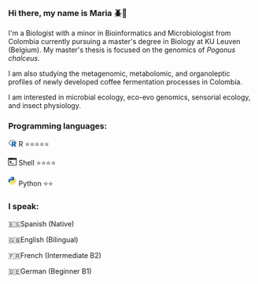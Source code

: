 ### Hi there, my name is Maria 🪲🧬

I'm a Biologist with a minor in Bioinformatics and Microbiologist from Colombia currently pursuing a master's degree in Biology at KU Leuven (Belgium). My master's thesis is focused on the genomics of _Pogonus chalceus_.

I am also studying the metagenomic, metabolomic, and organoleptic profiles of newly developed coffee fermentation processes in Colombia.

I am interested in microbial ecology, eco-evo genomics, sensorial ecology, and insect physiology.

### Programming languages:
<img src="languages/R_logo.svg.png" width="17px"/> R ⭐️⭐️⭐️⭐️⭐️

<img src="languages/img_462515.png" width="17px"/> Shell ⭐️⭐️⭐️⭐️

<img src="languages/Python-logo-notext.png" width="17px"/> Python ⭐️⭐️

### I speak:
🇪🇸Spanish (Native)

🇬🇧English (Bilingual)

🇫🇷French (Intermediate B2)

🇩🇪German (Beginner B1)

<!--
**mariamadrid19/mariamadrid19** is a ✨ _special_ ✨ repository because its `README.md` (this file) appears on your GitHub profile.

Here are some ideas to get you started:

- 🔭 I’m currently working on ...
- 🌱 I’m currently learning ...
- 👯 I’m looking to collaborate on ...
- 🤔 I’m looking for help with ...
- 💬 Ask me about ...
- 📫 How to reach me: ...
- 😄 Pronouns: ...
- ⚡ Fun fact: ...
-->

